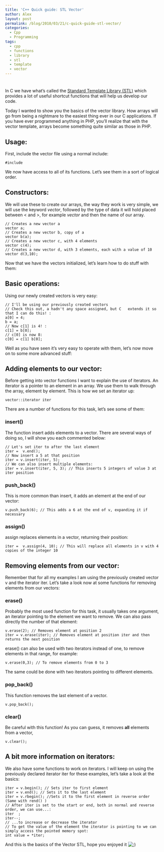 ```yaml
---
title: 'C++ Quick guide: STL Vector'
author: Alex
layout: post
permalink: /blog/2010/03/21/c-quick-guide-stl-vector/
categories:
  - Cpp
  - Programming
tags:
  - cpp
  - functions
  - library
  - stl
  - template
  - vector
---
```

# 

In C we have what’s called the [Standard Template Library (STL)][1] which provides a lot of useful shortcut functions that will help us develop our code.

 [1]: http://www.cppreference.com/wiki/stl/start

Today I wanted to show you the basics of the vector library. How arrays will go from being a nightmare to the easiest thing ever in our C applications. If you have ever programmed anything in PHP, you’ll realize that with the vector template, arrays become something quite similar as those in PHP.

## Usage:

First, include the vector file using a normal include:

    #include 

We now have access to all of its functions. Let’s see them in a sort of logical order.

## Constructors:

We will use these to create our arrays, the way they work is very simple, we will use the keyword *vector*, followed by the type of data it will hold placed between < and >, for example *vector* and then the name of our array.

    // Creates a new vector a
    vector a;
    // Creates a new vector b, copy of a
    vector b(a);
    // Creates a new vector c, with 4 elements
    vector c(4);
    // Creates a new vector d, with 3 elements, each with a value of 10
    vector d(3,10);

Now that we have the vectors initialized, let’s learn how to do stuff with them:

## Basic operations:

Using our newly created vectors is very easy:

    // I'll be using our previously created vectors
    // Check this out, a hadn't any space assigned, but C   extends it so that I can do this! :
    a[0] = 4;
    b = a;
    // Now c[1] is 4! :
    c[1] = b[0];
    // c[0] is now 8:
    c[0] = c[1] b[0];

Well as you have seen it’s very easy to operate with them, let’s now move on to some more advanced stuff:

## Adding elements to our vector:

Before getting into vector functions I want to explain the use of iterators. An iterator is a pointer to an element in an array. We use them to walk through the array, element by element. This is how we set an iterator up:

    vector::iterator iter

There are a number of functions for this task, let’s see some of them:

### insert()

The function insert adds elements to a vector. There are several ways of doing so, I will show you each commented below:

    // Let's set iter to after the last element
    iter =  v.end();
    // Now insert a 5 at that position
    iter = v.insert(iter, 5);
    // We can also insert multiple elements:
    iter = v.insert(iter, 5, 3); // This inserts 5 integers of value 3 at iter position
    

### push_back()

This is more common than insert, it adds an element at the end of our vector:

    v.push_back(6); // This adds a 6 at the end of v, expanding it if necessary

### assign()

assign replaces elements in a vector, returning their position:

    iter = 	v.assign(4, 10); // This will replace all elements in v with 4 copies of the integer 10

## Removing elements from our vector:

Remember that for all my examples I am using the previously created vector v and the iterator iter. Let’s take a look now at some functions for removing elements from our vectors:

### erase()

Probably the most used function for this task, it usually takes one argument, an iterator pointing to the element we want to remove. We can also pass directly the number of that element:

    v.erase(2); // Removes element at position 2
    iter = v.erase(iter); // Removes element at position iter and then returns the next position

erase() can also be used with two iterators instead of one, to remove elements in that range, for example:

    v.erase(0,3); // To remove elements from 0 to 3

The same could be done with two iterators pointing to different elements.

### pop_back()

This function removes the last element of a vector.

    v.pop_back();

### clear()

Be careful with this function! As you can guess, it removes **all** elements from a vector,

    v.clear();

## A bit more information on **iterators**:

We also have some functions to work on iterators. I will keep on using the previously declared iterator iter for these examples, let’s take a look at the basics:

    iter = v.begin(); // Sets iter to first element
    iter = v.end(); // Sets it to the last element
    iter = v.rbegin(); //Sets it to the first element in reverse order (Same with rend() )
    // After iter is set to the start or end, both in normal and reverse order, we can use...:
    iter  ;
    iter--;
    // ...to increase or decrease the iterator
    // To get the value of the element the iterator is pointing to we can simply access the pointed memory spot:
    int value = *iter;

And this is the basics of the Vector STL, hope you enjoyed it ![;)][2] 

 [2]: http://urbanoalvarez.es/blog/wp-includes/images/smilies/icon_wink.gif